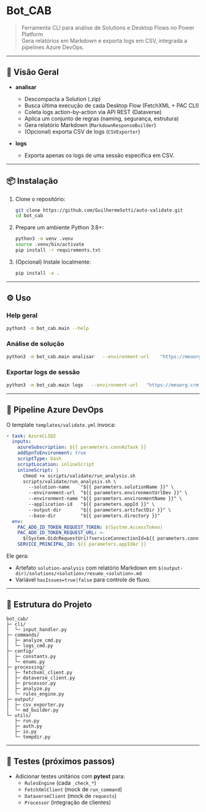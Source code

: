 # Bot_CAB

> Ferramenta CLI para análise de Solutions e Desktop Flows no Power Platform  
> Gera relatórios em Markdown e exporta logs em CSV, integrada a pipelines Azure DevOps.

---

## 🚀 Visão Geral

- **analisar**  
  - Descompacta a Solution (.zip)  
  - Busca última execução de cada Desktop Flow (FetchXML + PAC CLI)  
  - Coleta logs action-by-action via API REST (Dataverse)  
  - Aplica um conjunto de regras (naming, segurança, estrutura)  
  - Gera relatório Markdown (`MarkdownResponseBuilder`)  
  - (Opcional) exporta CSV de logs (`CSVExporter`)

- **logs**  
  - Exporta apenas os logs de uma sessão específica em CSV.

---

## 📦 Instalação

1. Clone o repositório:  
   ```bash
   git clone https://github.com/GuilhermeSotti/auto-validate.git
   cd bot_cab
   ```

2. Prepare um ambiente Python 3.8+:  
   ```bash
   python3 -m venv .venv
   source .venv/bin/activate
   pip install -r requirements.txt
   ```

3. (Opcional) Instale localmente:  
   ```bash
   pip install -e .
   ```

---

## ⚙️ Uso

### Help geral

```bash
python3 -m bot_cab.main --help
```

### Análise de solução

```bash
python3 -m bot_cab.main analisar   --environment-url    "https://meuorg.crm.dynamics.com"   --environment-name   "DEV"   --application-id     "<APP_ID>"   --tenant-id          "<TENANT_ID>"   --pac-auth-mode      federated   --solution-name      "MinhaSolution"   --solution-zip-path  "./build/MinhaSolution.zip"   --output-markdown    "./reports/MinhaSolution.md"   --export-path        "./reports/logs"
```

### Exportar logs de sessão

```bash
python3 -m bot_cab.main logs   --environment-url   "https://meuorg.crm.dynamics.com"   --flow-session-id   "<SESSION_ID>"   --export-path       "./reports/logs.csv"
```

---

## 🔧 Pipeline Azure DevOps

O template `templates/validate.yml` invoca:

```yaml
- task: AzureCLI@2
  inputs:
    azureSubscription: ${{ parameters.connAzTask }}
    addSpnToEnvironment: true
    scriptType: bash
    scriptLocation: inlineScript
    inlineScript: |
      chmod +x scripts/validate/run_analysis.sh
      scripts/validate/run_analysis.sh \
        --solution-name    "${{ parameters.solutionName }}" \
        --environment-url  "${{ parameters.environmentUrlDev }}" \
        --environment-name "${{ parameters.environmentName }}" \
        --application-id   "${{ parameters.appId }}" \
        --output-dir       "${{ parameters.artifactDir }}" \
        --base-dir         "${{ parameters.directory }}"
  env:
    PAC_ADO_ID_TOKEN_REQUEST_TOKEN: $(System.AccessToken)
    PAC_ADO_ID_TOKEN_REQUEST_URL: >-
      $(System.OidcRequestUri)?serviceConnectionId=${{ parameters.conn }}&api-version=7.2-preview.1
    SERVICE_PRINCIPAL_ID: ${{ parameters.appIdAz }}
```

Ele gera:
- Artefato `solution-analysis` com relatório Markdown em `$(output-dir)/solutions/<solution>/resumo_<solution>.md`
- Variável `hasIssues=true|false` para controle de fluxo.

---

## 📂 Estrutura do Projeto

```
bot_cab/
├─ cli/
│  └─ input_handler.py
├─ commands/
│  ├─ analyze_cmd.py
│  └─ logs_cmd.py
├─ config/
│  ├─ constants.py
│  └─ enums.py
├─ processing/
│  ├─ fetchxml_client.py
│  ├─ dataverse_client.py
│  ├─ processor.py
│  ├─ analyze.py
│  └─ rules_engine.py
├─ output/
│  ├─ csv_exporter.py
│  └─ md_builder.py
└─ utils/
   ├─ run.py
   ├─ auth.py
   ├─ io.py
   └─ tempdir.py
```

---

## 🧪 Testes (próximos passos)

- Adicionar testes unitários com **pytest** para:
  - `RulesEngine` (cada `_check_*`)  
  - `FetchXmlClient` (mock de `run_command`)  
  - `DataverseClient` (mock de `requests`)  
  - `Processor` (integração de clientes)  
